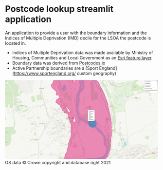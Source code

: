 # Postcode lookup streamlit application
An application to provide a user with the boundary information and the Indices of Multiple Deprivation (IMD) decile for the LSOA the postcode is located in. 

- Indices of Multiple Deprivation data was made available by Ministry of Housing, Communities and Local Government as an [Esri feature layer](https://services3.arcgis.com/ivmBBrHfQfDnDf8Q/arcgis/rest/services/Indices_of_Multiple_Deprivation_(IMD)_2019). 
- Boundary data was derived from [Postcodes.io](http://postcodes.io/)
- Active Partnership boundaries are a [Sport England](https://www.sportengland.org/ custom geography)

![](https://github.com/jenniferbufton/flood_app/blob/main/img.JPG)
OS data © Crown copyright and database right 2021
